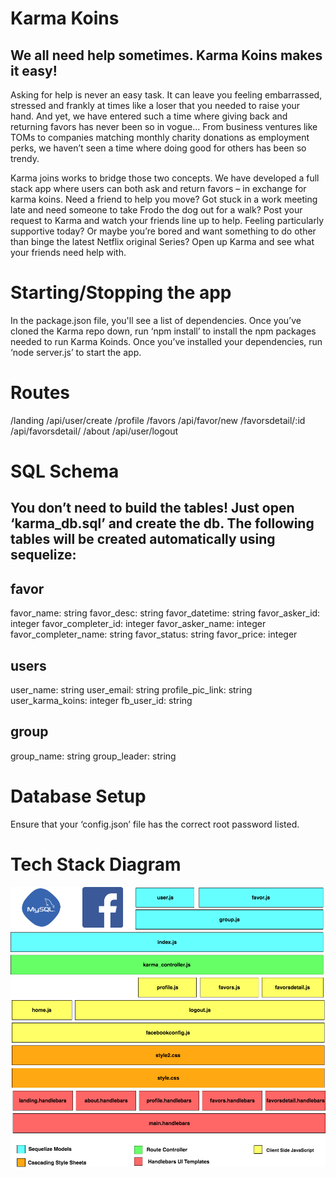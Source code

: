 # Karma Koins

## We all need help sometimes. Karma Koins makes it easy!

Asking for help is never an easy task. It can leave you feeling embarrassed, stressed and frankly at times like a loser that you needed to raise your hand. And yet, we have entered such a time where giving back and returning favors has never been so in vogue… From business ventures like TOMs to companies matching monthly charity donations as employment perks, we haven’t seen a time where doing good for others has been so trendy.

Karma joins works to bridge those two concepts. We have developed a full stack app where users can both ask and return favors – in exchange for karma koins. Need a friend to help you move? Got stuck in a work meeting late and need someone to take Frodo the dog out for a walk? Post your request to Karma and watch your friends line up to help. Feeling particularly supportive today? Or maybe you’re bored and want something to do other than binge the latest Netflix original Series? Open up Karma and see what your friends need help with.

# Starting/Stopping the app
In the package.json file, you'll see a list of dependencies. Once you’ve cloned the Karma repo down, run ‘npm install’ to install the npm packages needed to run Karma Koinds. Once you’ve installed your dependencies, run ‘node server.js’ to start the app.

# Routes
/landing
/api/user/create
/profile
/favors
/api/favor/new
/favorsdetail/:id
/api/favorsdetail/
/about
/api/user/logout

# SQL Schema
## You don’t need to build the tables! Just open ‘karma_db.sql’ and create the db. The following tables will be created automatically using sequelize:

favor
------
favor_name: string
favor_desc: string
favor_datetime: string
favor_asker_id: integer
favor_completer_id: integer
favor_asker_name: integer
favor_completer_name: string
favor_status: string
favor_price: integer

users
------
user_name: string
user_email: string
profile_pic_link: string
user_karma_koins: integer
fb_user_id: string

group
------
group_name: string
group_leader: string
  
# Database Setup
Ensure that your ‘config.json’ file has the correct root password listed.

# Tech Stack Diagram
![functionaldiag](https://github.com/DMWIGGINS/Karma/blob/master/app/public/assets/images/karma_tech_stack.png)